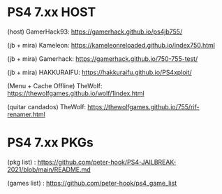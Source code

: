 # PS4 7.xx HOST

(host) GamerHack93: https://gamerhack.github.io/ps4jb755/

 (jb + mira) Kameleon: https://kameleonreloaded.github.io/index750.html
 
 (jb + mira) Gamerhack: https://gamerhack.github.io/750-755-test/
 
 (jb + mira) HAKKURAIFU: https://hakkuraifu.github.io/PS4xploit/
 
 (Menu + Cache Offline) TheWolf: https://thewolfgames.github.io/wolf/1index.html
 
 (quitar candados) TheWolf: https://thewolfgames.github.io/755/rif-renamer.html
 
 
 
 # PS4 7.xx PKGs
 
 (pkg list) : https://github.com/peter-hook/PS4-JAILBREAK-2021/blob/main/README.md
 
 (games list) : https://github.com/peter-hook/ps4_game_list
